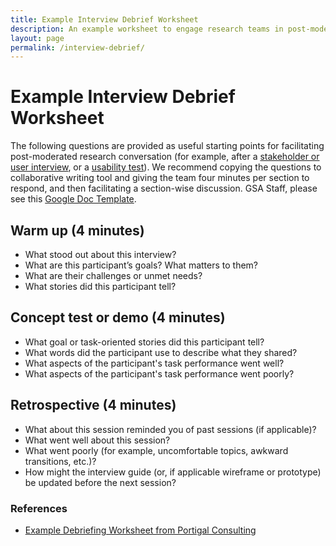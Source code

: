 ```yaml
---
title: Example Interview Debrief Worksheet
description: An example worksheet to engage research teams in post-moderated research conversation
layout: page
permalink: /interview-debrief/
---
```


<style type="text/css" media="print">
@page {
  margin: 1in;
}
</style>

# Example Interview Debrief Worksheet

The following questions are provided as useful starting points for facilitating post-moderated research conversation (for example, after a [stakeholder or user interview]({{site.baseurl}}/stakeholder-and-user-interviews/), or a [usability test]({{site.baseurl}}/usability-testing/)). We recommend copying the questions to collaborative writing tool and giving the team four minutes per section to respond, and then facilitating a section-wise discussion. GSA Staff, please see this [Google Doc Template](https://docs.google.com/document/d/1f5Ue2vbeg4-95EevvlURzvl6yMLwMOXtiNwe6OMnb9E/edit#).

## Warm up (4 minutes)

- What stood out about this interview?
- What are this participant’s goals? What matters to them?
- What are their challenges or unmet needs?
- What stories did this participant tell?

## Concept test or demo (4 minutes)

- What goal or task-oriented stories did this participant tell?
- What words did the participant use to describe what they shared?
- What aspects of the participant's task performance went well?
- What aspects of the participant's task performance went poorly?

## Retrospective (4 minutes)

- What about this session reminded you of past sessions (if applicable)?
- What went well about this session?
- What went poorly (for example, uncomfortable topics, awkward transitions, etc.)?
- How might the interview guide (or, if applicable wireframe or prototype) be updated before the next session?


### References

- [Example Debriefing Worksheet from Portigal Consulting](https://rosenfeldmedia.com/wp-content/uploads/2014/10/Portigal-Consulting-Debriefing-Worksheet-2.pdf)
